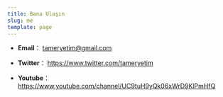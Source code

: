 ```yaml
---
title: Bana Ulaşın
slug: me
template: page
---
```




+ **Email**： <tameryetim@gmail.com>

+ **Twitter**： https://www.twitter.com/tameryetim

+ **Youtube**： https://www.youtube.com/channel/UC9tuH9yQk06xWrD9KlPmHfQ

